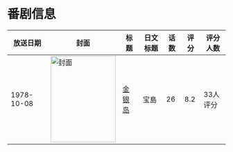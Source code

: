 # 番剧信息

|放送日期|封面|标题|日文标题|话数|评分|评分人数|
|---|---|---|---|---|---|---|
|1978-10-08|<img src="https://lain.bgm.tv/pic/cover/c/4e/a8/38941_rsYue.jpg" alt="封面" style="width:150px;height:200px;object-fit:cover;">|[金银岛](https://bangumi.tv/subject/38941)|宝島|26|8.2|33人评分|
